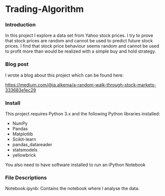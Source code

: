 # Trading-Algorithm

### Introduction
In this project I explore a data set from Yahoo stock prices. I try to prove that stock prices are random and cannot be used to predict future stock prices.
I find that stock price behaviour seems random and cannot be used to profit more than would be realized with a simple buy and hold strategy.

### Blog post
I wrote a blog about this project which can be found here:

https://medium.com/@ja.alkema/a-random-walk-through-stock-markets-333683e1ec29

### Install
This project requires Python 3.x and the following Python libraries installed:

* NumPy
* Pandas
* Matplotlib
* Scikit-learn
* pandas_datareader
* statsmodels
* yellowbrick

You also need to have software installed to run an iPython Notebook

### File Descriptions
Notebook.ipynb: Contains the notebook where I analyse the data.




